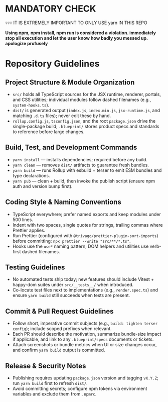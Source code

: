 # MANDATORY CHECK

💀💀💀 IT IS EXTREMELY IMPORTANT TO ONLY USE yarn IN THIS REPO

**Using npm, npm install, npm run is considered a violation. immediately stop all execution and let the user know how badly you messed up. apologize profusely**

# Repository Guidelines

## Project Structure & Module Organization

- `src/` holds all TypeScript sources for the JSX runtime, renderer, portals, and CSS utilities; individual modules follow dashed filenames (e.g., `system-hooks.ts`).
- `dist/` is generated output (`index.js`, `index.min.js`, `jsx-runtime.js`, and matching `.d.ts` files); never edit these by hand.
- `rollup.config.js`, `tsconfig.json`, and the root `package.json` drive the single-package build; `.blueprint/` stores product specs and standards to reference before large changes.

## Build, Test, and Development Commands

- `yarn install` — installs dependencies; required before any build.
- `yarn clean` — removes `dist/` artifacts to guarantee fresh bundles.
- `yarn build` — runs Rollup with esbuild + terser to emit ESM bundles and type declarations.
- `yarn pub` — clean + build, then invoke the publish script (ensure npm auth and version bump first).

## Coding Style & Naming Conventions

- TypeScript everywhere; prefer named exports and keep modules under 500 lines.
- Indent with two spaces, single quotes for strings, trailing commas where Prettier applies.
- Run Prettier (configured with `@trivago/prettier-plugin-sort-imports`) before committing: `npx prettier --write "src/**/*.ts"`.
- Hooks use the `use*` naming pattern; DOM helpers and utilities use verb-first dashed filenames.

## Testing Guidelines

- No automated tests ship today; new features should include Vitest + happy-dom suites under `src/__tests__/` when introduced.
- Co-locate test files next to implementations (e.g., `render.spec.ts`) and ensure `yarn build` still succeeds when tests are present.

## Commit & Pull Request Guidelines

- Follow short, imperative commit subjects (e.g., `build: tighten terser config`); include scoped prefixes when relevant.
- Each PR should describe the motivation, summarize bundle-size impact if applicable, and link to any `.blueprint/specs` documents or tickets.
- Attach screenshots or bundle metrics when UI or size changes occur, and confirm `yarn build` output is committed.

## Release & Security Notes

- Publishing requires updating `package.json` version and tagging `vX.Y.Z`; run `yarn build` first to refresh `dist/`.
- Avoid committing secrets; configure npm tokens via environment variables and exclude them from `.npmrc`.
